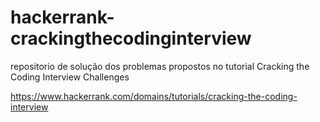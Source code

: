 # hackerrank-crackingthecodinginterview
repositorio de solução dos problemas propostos no tutorial Cracking the Coding Interview Challenges

https://www.hackerrank.com/domains/tutorials/cracking-the-coding-interview
